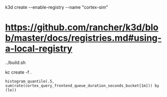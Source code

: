 k3d create --enable-registry --name "cortex-sim"

# https://github.com/rancher/k3d/blob/master/docs/registries.md#using-a-local-registry
../build.sh

kc create -f .

```
histogram_quantile(.5, sum(rate(cortex_query_frontend_queue_duration_seconds_bucket[1m])) by (le))
```